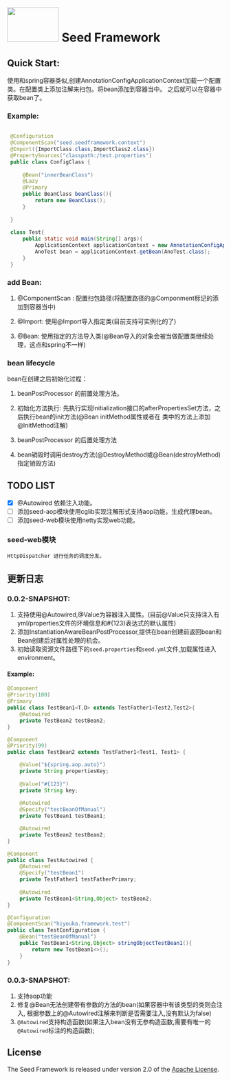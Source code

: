 # <img src="http://ww1.sinaimg.cn/large/007BVBG7gy1g04w3vkdvdj304g02s0sp.jpg" width="120" height="80"> Seed Framework


## Quick Start:

使用和spring容器类似,创建AnnotationConfigApplicationContext加载一个配置类。在配置类上添加注解来扫包。将bean添加到容器当中。
之后就可以在容器中获取bean了。
    
### Example:

```java

 @Configuration
 @ComponentScan("seed.seedframework.context")
 @Import({ImportClass.class,ImportClass2.class})
 @PropertySources("classpath:/test.properties")
 public class ConfigClass {
 
     @Bean("innerBeanClass")
     @Lazy
     @Primary
     public BeanClass beanClass(){
         return new BeanClass();
     }
 
 }
 
 class Test{
     public static void main(String[] args){
         ApplicationContext applicationContext = new AnnotationConfigApplicationContext(ConfigClass.class);
         AnoTest bean = applicationContext.getBean(AnoTest.class);
     }
 }

```

### add Bean:
1. @ComponentScan : 配置扫包路径(将配置路径的@Componment标记的添加到容器当中)

2. @Import: 使用@Import导入指定类(目前支持可实例化的了)

3. @Bean: 使用指定的方法导入类(@Bean导入的对象会被当做配置类继续处理，这点和spring不一样)

### bean lifecycle

bean在创建之后初始化过程：
1. beanPostProcessor 的前置处理方法。

2. 初始化方法执行: 先执行实现Initialization接口的afterPropertiesSet方法，之后执行bean的init方法(@Bean initMethod属性或者在
类中的方法上添加@InitMethod注解)

3. beanPostProcessor 的后置处理方法

4. bean销毁时调用destroy方法(@DestroyMethod或@Bean(destroyMethod)指定销毁方法)

## TODO LIST

* [x] @Autowired 依赖注入功能。
* [ ] 添加seed-aop模块使用cglib实现注解形式支持aop功能，生成代理bean。
* [ ] 添加seed-web模块使用netty实现web功能。

### seed-web模块

    HttpDispatcher 进行任务的调度分发。
    
## 更新日志

### 0.0.2-SNAPSHOT: 
1. 支持使用@Autowired,@Value为容器注入属性。(目前@Value只支持注入有yml/properties文件的环境信息和#{123}表达式的默认属性)
2. 添加InstantiationAwareBeanPostProcessor,提供在bean创建前返回bean和Bean创建后对属性处理的机会。
3. 初始读取资源文件路径下的`seed.properties`和`seed.yml`文件,加载属性进入environment。

#### Example:
```java
@Component
@Priority(100)
@Primary
public class TestBean1<T,D> extends TestFather1<Test2,Test2>{
    @Autowired
    private TestBean2 testBean2;
}

@Component
@Priority(99)
public class TestBean2 extends TestFather1<Test1, Test1> {

    @Value("${spring.aop.auto}")
    private String propertiesKey;
    
    @Value("#{123}")
    private String key;
    
    @Autowired
    @Specify("testBeanOfManual")
    private TestBean1 testBean1;

    @Autowired
    private TestBean2 testBean2;
}

@Component
public class TestAutowired {
    @Autowired
    @Specify("testBean1")
    private TestFather1 testFatherPrimary;
    
    @Autowired
    private TestBean1<String,Object> testBean2;
}

@Configuration
@ComponentScan("hiyouka.framework.test")
public class TestConfiguration {
    @Bean("testBeanOfManual")
    public TestBean1<String,Object> stringObjectTestBean1(){
        return new TestBean1<>();
    }
}
```

### 0.0.3-SNAPSHOT:
1. 支持aop功能
2. 修复@Bean无法创建带有参数的方法的bean(如果容器中有该类型的类则会注入, 根据参数上的@Autowired注解来判断是否需要注入,没有默认为false)
3. `@Autowired`支持构造函数(如果注入bean没有无参构造函数,需要有唯一的`@Autowired`标注的构造函数);

## License

The Seed Framework is released under version 2.0 of the [Apache License](http://www.apache.org/licenses/LICENSE-2.0).
